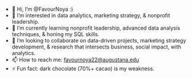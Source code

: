 - 👋 Hi, I’m @FavourNoya :)
- 👀 I’m interested in data analytics, marketing strategy, & nonprofit leadership.
- 🌱 I’m currently learning nonprofit leadership, advanced data analysis techniques, & honing my SQL skills.
- 💞️ I’m looking to collaborate on data-driven projects, marketing strategy development, & research that intersects business, social impact, with analytics.
- 📫 How to reach me: favournoya22@augustana.edu
- ⚡ Fun fact: dark chocolate (70%+ cacao) is my weakness.

<!---
FavourNoya/FavourNoya is a ✨ special ✨ repository because its `README.md` (this file) appears on your GitHub profile.
You can click the Preview link to take a look at your changes.
--->
